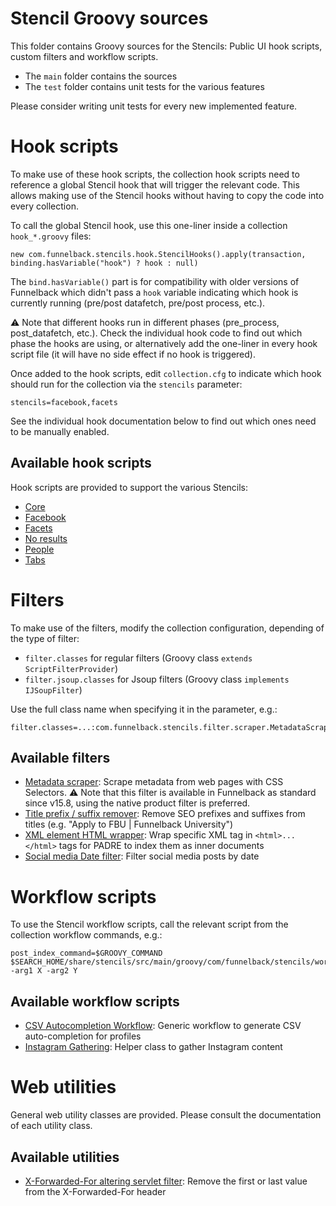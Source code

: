 # Stencil Groovy sources

This folder contains Groovy sources for the Stencils: Public UI hook scripts, custom filters and workflow scripts.

* The `main` folder contains the sources
* The `test` folder contains unit tests for the various features

Please consider writing unit tests for every new implemented feature.
 
# Hook scripts

To make use of these hook scripts, the collection hook scripts need to reference a global Stencil hook that will trigger the relevant code. This allows making use of the Stencil hooks without having to copy the code into every collection.

To call the global Stencil hook, use this one-liner inside a collection `hook_*.groovy` files:

```
new com.funnelback.stencils.hook.StencilHooks().apply(transaction, binding.hasVariable("hook") ? hook : null)
```

The `bind.hasVariable()` part is for compatibility with older versions of Funnelback which didn't pass a `hook` variable indicating which hook is currently running (pre/post datafetch, pre/post process, etc.).

:warning: Note that different hooks run in different phases (pre_process, post_datafetch, etc.). Check the individual hook code to find out which phase the hooks are using, or alternatively add the one-liner in every hook script file (it will have no side effect if no hook is triggered).

Once added to the hook scripts, edit `collection.cfg` to indicate which hook should run for the collection via the `stencils` parameter:

```
stencils=facebook,facets
```

See the individual hook documentation below to find out which ones need to be manually enabled.

## Available hook scripts

Hook scripts are provided to support the various Stencils:

* [Core](main/groovy/com/funnelback/stencils/hook/core/README.md)
* [Facebook](main/groovy/com/funnelback/stencils/hook/facebook/README.md)
* [Facets](main/groovy/com/funnelback/stencils/hook/facets/README.md)
* [No results](main/groovy/com/funnelback/stencils/hook/noresults/README.md)
* [People](main/groovy/com/funnelback/stencils/hook/people/README.md)
* [Tabs](main/groovy/com/funnelback/stencils/hook/tabs/README.md)

# Filters

To make use of the filters, modify the collection configuration, depending of the type of filter:

* `filter.classes` for regular filters (Groovy class `extends ScriptFilterProvider`)
* `filter.jsoup.classes` for Jsoup filters (Groovy class `implements IJSoupFilter`)

Use the full class name when specifying it in the parameter, e.g.:

```
filter.classes=...:com.funnelback.stencils.filter.scraper.MetadataScraperFilter
```

## Available filters

* [Metadata scraper](main/groovy/com/funnelback/stencils/filter/scraper/README.md): Scrape metadata from web pages with CSS Selectors. :warning: Note that this filter is available in Funnelback as standard since v15.8, using the native product filter is preferred.
* [Title prefix / suffix remover](main/groovy/com/funnelback/stencils/filter/title/README.md): Remove SEO prefixes and suffixes from titles (e.g. "Apply to FBU | Funnelback University")
* [XML element HTML wrapper](main/groovy/com/funnelback/stencils/filter/xml/README.md): Wrap specific XML tag in `<html>...</html>` tags for PADRE to index them as inner documents
* [Social media Date filter](main/groovy/com/funnelback/stencils/filter/social/README.md): Filter social media posts by date

# Workflow scripts

To use the Stencil workflow scripts, call the relevant script from the collection workflow commands, e.g.:

```
post_index_command=$GROOVY_COMMAND $SEARCH_HOME/share/stencils/src/main/groovy/com/funnelback/stencils/workflow/.../myWorkflow.goovy -arg1 X -arg2 Y
```

## Available workflow scripts

* [CSV Autocompletion Workflow](main/groovy/com/funnelback/stencils/workflow/autocompletion/README.md): Generic workflow to generate CSV auto-completion for profiles
* [Instagram Gathering](main/groovy/com/funnelback/stencils/workflow/instagram/README.md): Helper class to gather Instagram content

# Web utilities

General web utility classes are provided. Please consult the documentation of each utility class.

## Available utilities

* [X-Forwarded-For altering servlet filter](main/groovy/com/funnelback/stencils/web/request/README.md): Remove the first or last value from the X-Forwarded-For header